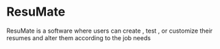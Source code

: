 # ResuMate
ResuMate is a software where users can create , test , or customize their resumes and alter them according to the job needs
